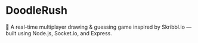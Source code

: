 # DoodleRush
🎨 A real-time multiplayer drawing &amp; guessing game inspired by Skribbl.io — built using Node.js, Socket.io, and Express.
